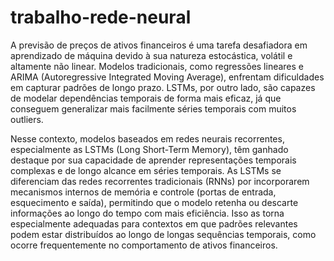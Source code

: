 # trabalho-rede-neural

A previsão de preços de ativos financeiros é uma tarefa desafiadora em aprendizado de máquina devido à sua natureza estocástica, volátil e altamente não linear. Modelos tradicionais, como regressões lineares e ARIMA (Autoregressive Integrated Moving Average), enfrentam dificuldades em capturar padrões de longo prazo. LSTMs, por outro lado, são capazes de modelar dependências temporais de forma mais eficaz, já que conseguem generalizar mais facilmente séries temporais com muitos outliers.

Nesse contexto, modelos baseados em redes neurais recorrentes, especialmente as LSTMs (Long Short-Term Memory), têm ganhado destaque por sua capacidade de aprender representações temporais complexas e de longo alcance em séries temporais. As LSTMs se diferenciam das redes recorrentes tradicionais (RNNs) por incorporarem mecanismos internos de memória e controle (portas de entrada, esquecimento e saída), permitindo que o modelo retenha ou descarte informações ao longo do tempo com mais eficiência. Isso as torna especialmente adequadas para contextos em que padrões relevantes podem estar distribuídos ao longo de longas sequências temporais, como ocorre frequentemente no comportamento de ativos financeiros.
